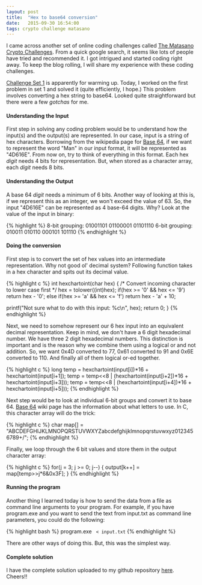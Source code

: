 ```yaml
---
layout: post
title:  "Hex to base64 conversion"
date:   2015-09-30 16:54:00
tags: crypto challenge matasano
---
```


I came across another set of online coding challenges called [The Matasano Crypto Challenges](http://cryptopals.com/). From a quick google search, it seems like lots of people have tried and recommended it. I got intrigued and started coding right away. To keep the blog rolling, I will share my experience with these coding challenges.

[Challenge Set 1](http://cryptopals.com/sets/1/) is apparently for warming up. Today, I worked on the first problem in set 1 and solved it (quite efficiently, I hope.) This problem involves converting a hex string to base64. Looked quite straightforward but there were a few *gotchas* for me.

#### Understanding the Input

First step in solving any coding problem would be to understand how the input(s) and the output(s) are represented. In our case, input is a string of hex characters. Borrowing from the wikipedia page for [Base 64](https://en.wikipedia.org/wiki/Base64), if we want to represent the word "Man" in our input format, it will be represented as "4D616E". From now on, try to think of everything in this format. Each hex *digit* needs 4 bits for representation. But, when stored as a character array, each *digit* needs 8 bits.

#### Understanding the Output
A base 64 *digit* needs a minimum of 6 bits. Another way of looking at this is, if we represent this as an integer, we won't exceed the value of 63. So, the input "4D616E" can be represented as 4 base-64 digits. Why? Look at the value of the input in binary:

{% highlight %}
8-bit grouping: 01001101 01100001 01101110
6-bit grouping: 010011 010110 000101 101110
{% endhighlight %}

#### Doing the conversion
First step is to convert the set of hex values into an intermediate representation. Why not good ol' decimal system? Following function takes in a hex character and spits out its decimal value.

{% highlight c %}
int hexchartoint(char hex)
{
  /* Convert incoming character to lower case first */
  hex = tolower((int)hex);
  if(hex >= '0' && hex <= '9')
    return hex - '0';
  else if(hex >= 'a' && hex <= 'f')
    return hex - 'a' + 10;

  printf("Not sure what to do with this input: %c\n", hex);
  return 0;
}
{% endhighlight %}

Next, we need to somehow represent our 6 hex input into an equivalent decimal representation. Keep in mind, we don't have a 6 digit hexadecimal number. We have three 2 digit hexadecimal numbers. This distinction is important and is the reason why we combine them using a logical or and not addition. So, we want 0x4D converted to 77, 0x61 converted to 91 and 0x6E converted to 110. And finally all of them logical or-ed together.

{% highlight c %}
long temp = hexchartoint(input[i])*16 + hexchartoint(input[i+1]);
temp = temp<<8 | (hexchartoint(input[i+2])*16 + hexchartoint(input[i+3]));
temp = temp<<8 | (hexchartoint(input[i+4])*16 + hexchartoint(input[i+5]));
{% endhighlight %}

Next step would be to look at individual 6-bit groups and convert it to base 64. [Base 64](https://en.wikipedia.org/wiki/Base64) wiki page has the information about what letters to use. In C, this character array will do the trick:

{% highlight c %}
char map[] = "ABCDEFGHIJKLMNOPQRSTUVWXYZabcdefghijklmnopqrstuvwxyz0123456789+/";
{% endhighlight %}

Finally, we loop through the 6 bit values and store them in the output character array:

{% highlight c %}
for(j = 3; j >= 0; j--)
{
  output[k++] = map[temp>>j*6&0x3F];
}
{% endhighlight %}

#### Running the program
Another thing I learned today is how to send the data from a file as command line arguments to your program. For example, if you have program.exe and you want to send the text from input.txt as command line parameters, you could do the following:

{% highlight bash %}
program.exe ` < input.txt`
{% endhighlight %}

There are other ways of doing this. But, this was the simplest way.


#### Complete solution
I have the complete solution uploaded to my github repository [here](https://github.com/MahadevanSrinivasan/cprograms). Cheers!!
